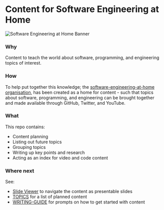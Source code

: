# Content for Software Engineering at Home

![Software Engineering at Home Banner](https://software-engineering-at-home.github.io/branding/graphics/seath-branding.png)

### Why

Content to teach the world about software, programming, and engineering topics of interest.

### How

To help put together this knowledge; the [software-engineering-at-home organisation](https://github.com/software-engineering-at-home), has been created as a home for content - such that topics about software, programming, and engineering can be brought together and made available through GitHub, Twitter, and YouTube. 

### What

This repo contains:
- Content planning
- Listing out future topics
- Grouping topics
- Writing up key points and research
- Acting as an index for video and code content

### Where next

See: 
- [Slide Viewer](https://software-engineering-at-home.github.io/content/slides.html) to navigate the content as presentable slides
- [TOPICS](./TOPICS.md) for a list of planned content
- [WRITING-GUIDE](./WRITING-GUIDE.md) for prompts on how to get started with content